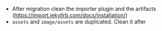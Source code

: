 - After migration clean the importer plugin and the artifacts (https://import.jekyllrb.com/docs/installation/)
- `assets` and `image/assets` are duplicated. Clean it after